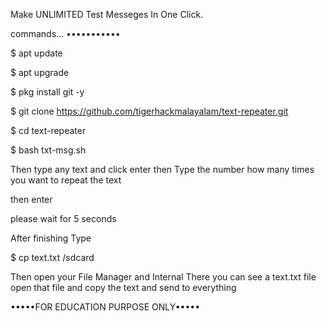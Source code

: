 


Make UNLIMITED Test Messeges In One Click.


commands...
•••••••••••

$ apt update

$ apt upgrade 

$ pkg install git -y

$ git clone https://github.com/tigerhackmalayalam/text-repeater.git

$ cd text-repeater

$ bash txt-msg.sh

Then type any text   and click enter
then Type the number how many times you want to repeat the text



then enter 


please wait for 5 seconds

After finishing Type 

$ cp text.txt /sdcard

Then open your File Manager and Internal 
There you can see a text.txt  file open that file 
and copy the text and send to everything 



•••••FOR EDUCATION PURPOSE ONLY•••••
